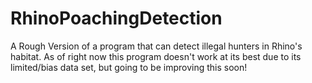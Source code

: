 # RhinoPoachingDetection
A Rough Version of a program that can detect illegal hunters in Rhino's habitat. As of right now this program doesn't work at its best due to its limited/bias data set, but going to be improving this soon!
